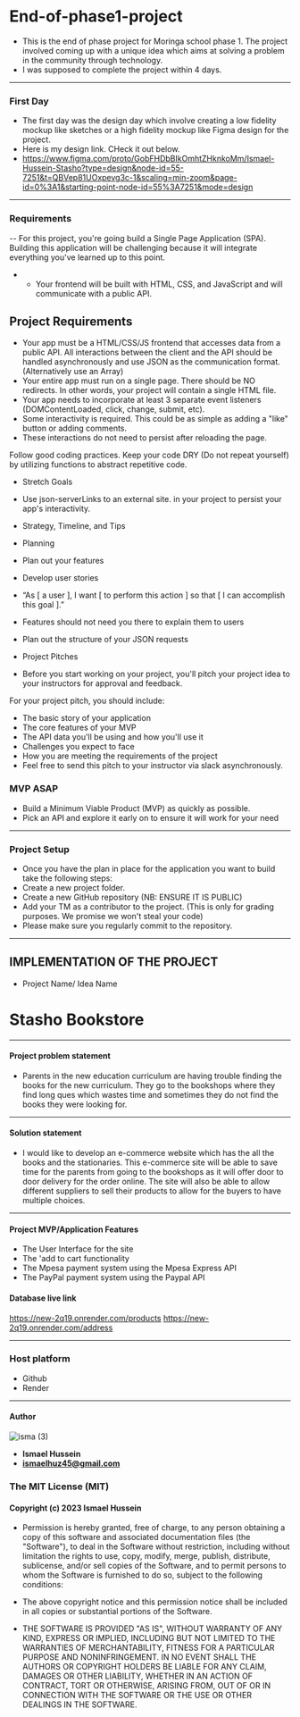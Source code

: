 # End-of-phase1-project
-  This is the end of phase project for Moringa school phase 1. The project involved coming up with a unique idea which aims at solving a problem in the community
    through technology.
-  I was supposed to complete the project within 4 days.
   
______________________________________________________________________________________________________________________________________________

### First Day
- The first day was the design day which involve creating a low fidelity mockup like sketches  or a high fidelity mockup like Figma design for the
  project.
- Here is my design link. CHeck it out below.
- https://www.figma.com/proto/GobFHDbBIkOmhtZHknkoMm/Ismael-Hussein-Stasho?type=design&node-id=55-7251&t=QBVep81UOxpevg3c-1&scaling=min-zoom&page-id=0%3A1&starting-point-node-id=55%3A7251&mode=design
________________________________________________________________________________________________________________________________________________

### Requirements
--  For this project, you're going build a Single Page Application (SPA). Building this application will be challenging because it will integrate everything you've learned up to this point.
- - Your frontend will be built with HTML, CSS, and JavaScript and will communicate with a public API.
## Project Requirements
- Your app must be a HTML/CSS/JS frontend that accesses data from a public API. All interactions between the client and the API should be handled asynchronously and use JSON as the communication format. (Alternatively use an Array)
- Your entire app must run on a single page. There should be NO redirects. In other words, your project will contain a single HTML file.
- Your app needs to incorporate at least 3 separate event listeners (DOMContentLoaded, click, change, submit, etc).
- Some interactivity is required. This could be as simple as adding a "like" button or adding comments.
- These interactions do not need to persist after reloading the page.
  
Follow good coding practices. Keep your code DRY (Do not repeat yourself) by utilizing functions to abstract repetitive code.
- Stretch Goals
- Use json-serverLinks to an external site. in your project to persist your app's interactivity.
- Strategy, Timeline, and Tips
- Planning
- Plan out your features
- Develop user stories
  
- “As [ a user ], I want [ to perform this action ] so that [ I can accomplish this goal ].”
- Features should not need you there to explain them to users
- Plan out the structure of your JSON requests
- Project Pitches
- Before you start working on your project, you'll pitch your project idea to your instructors for approval and feedback.

For your project pitch, you should include:
- The basic story of your application
- The core features of your MVP
- The API data you'll be using and how you'll use it
- Challenges you expect to face
- How you are meeting the requirements of the project
- Feel free to send this pitch to your instructor via slack asynchronously.

### MVP ASAP
- Build a Minimum Viable Product (MVP) as quickly as possible.
- Pick an API and explore it early on to ensure it will work for your need
_________________________________________________________________________________________________________________________________________________

### Project Setup
- Once you have the plan in place for the application you want to build take the following steps:
- Create a new project folder.
- Create a new GitHub repository (NB: ENSURE IT IS PUBLIC)
- Add your TM as a contributor to the project. (This is only for grading purposes. We promise we won't steal your code)
- Please make sure you regularly commit to the repository.
  
_____________________________________________________________________________________________________________________________________________________

## IMPLEMENTATION OF THE PROJECT
- Project Name/ Idea Name
# Stasho Bookstore
_____________________________________________________________________________________________________________________________________________________
#### Project problem statement
- Parents in the new education curriculum are having trouble finding the books for the new curriculum. They go to the bookshops where they find long ques which wastes time and sometimes they do not find the books they were looking for.
_____________________________________________________________________________________________________________________________________________________
#### Solution statement
- I  would like to develop an e-commerce website which has the all the books and the stationaries. This e-commerce site will be able to save time for the parents from going to the bookshops as it will offer door to door delivery for the order online. The site will also be able to allow different suppliers to sell their products to allow for the buyers to have multiple choices. 
____________________________________________________________________________________________________________________________________________________
#### Project MVP/Application Features
- The User Interface for the site
- The 'add to cart functionality
- The Mpesa payment system using the Mpesa Express API
- The PayPal payment system using the Paypal API

#### Database live link
https://new-2q19.onrender.com/products
https://new-2q19.onrender.com/address
_______________________________________________________________________________________________________________________________________________________
### Host platform 
- Github
- Render
________________________________________________________________________________________________________________________________________________________
#### Author
![isma (3)](https://github.com/Isma1Huz/Portfolio/assets/132744360/226c966f-524a-40a4-ad72-2c099d44a8b8)

- **Ismael Hussein**
- **ismaelhuz45@gmail.com**

### The MIT License (MIT)

#### Copyright (c) 2023 Ismael Hussein

- Permission is hereby granted, free of charge, to any person obtaining a copy
of this software and associated documentation files (the "Software"), to deal
in the Software without restriction, including without limitation the rights
to use, copy, modify, merge, publish, distribute, sublicense, and/or sell
copies of the Software, and to permit persons to whom the Software is
furnished to do so, subject to the following conditions:

- The above copyright notice and this permission notice shall be included in
all copies or substantial portions of the Software.

- THE SOFTWARE IS PROVIDED "AS IS", WITHOUT WARRANTY OF ANY KIND, EXPRESS OR
IMPLIED, INCLUDING BUT NOT LIMITED TO THE WARRANTIES OF MERCHANTABILITY,
FITNESS FOR A PARTICULAR PURPOSE AND NONINFRINGEMENT. IN NO EVENT SHALL THE
AUTHORS OR COPYRIGHT HOLDERS BE LIABLE FOR ANY CLAIM, DAMAGES OR OTHER
LIABILITY, WHETHER IN AN ACTION OF CONTRACT, TORT OR OTHERWISE, ARISING FROM,
OUT OF OR IN CONNECTION WITH THE SOFTWARE OR THE USE OR OTHER DEALINGS IN
THE SOFTWARE.




